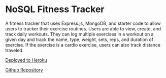 # NoSQL Fitness Tracker

A fitness tracker that uses Express.js, MongoDB, and starter code to allow users to tracker their exercise routines. Users are able to view, create, and track daily workouts. They can log multiple exercises in a workout on a given day and track the name, type, weight, sets, reps, and duration of exercise. If the exercise is a cardio exercise, users can also track distance traveled.

[Deployed to Heroku](https://mysterious-retreat-95867.herokuapp.com/)

[Github Repository](https://github.com/kerilp/fitness-tracker)